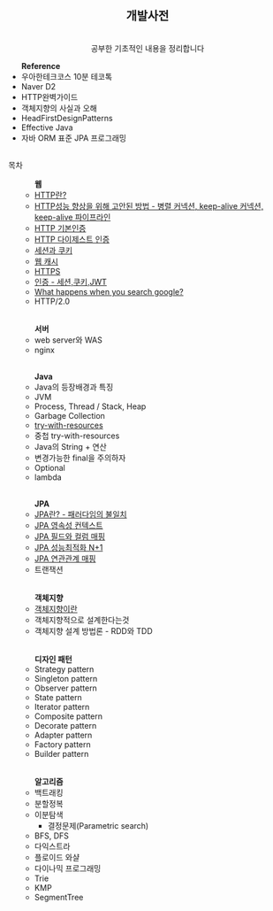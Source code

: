 

<div align = "center"><h2> 개발사전 </h2> 
<br> 공부한 기초적인 내용을 정리합니다
</div>
<ul><b>Reference</b>
<li> 우아한테크코스 10분 테코톡</li>
<li> Naver D2</li>
<li> HTTP완벽가이드 </li>
<li> 객체지향의 사실과 오해</li>
<li> HeadFirstDesignPatterns </li>
<li> Effective Java</li>
<li> 자바 ORM 표준 JPA 프로그래밍</li>
</ul>
<h2></h2>

<div>
목차
<ul>
<ul> <b>웹</b>
	<li><a href = "HTTP&HTTPS/HTTP.md"> HTTP란?</a></li>
	<li> <a href = "HTTP&HTTPS/HTTP성능향상을 위해 고안된 방법.md">HTTP성능 향상을 위해 고안된 방법 - 병렬 커넥션, keep-alive 커넥션, keep-alive 파이프라인</a></li>
	<li><a href="HTTP&HTTPS/HTTP 기본인증.md">HTTP 기본인증</a></li>
	<li><a href="HTTP&HTTPS/HTTP 다이제스트 인증.md">HTTP 다이제스트 인증</a></li>
	<li><a href="HTTP&HTTPS/세션과 쿠키.md">세션과 쿠키</a></li>
	<li><a href="HTTP&HTTPS/웹 캐시.md">웹 캐시</a></li>
	<li><a href="HTTP&HTTPS/HTTPS.md">HTTPS</a></li>
	<li><a href="HTTP&HTTPS/인증 - 세션,쿠키,JWT.md">인증 - 세션,쿠키,JWT</a></li>
	<li><a href="https://github.com/devxb/devDictionary/blob/main/HTTP%26HTTPS/What%20happens%20when%20you%20search%20google%3F.md">What happens when you search google?</a></li>
	<li>HTTP/2.0</li>
</ul>
<br>
<ul> <b> 서버 </b>
<li>web server와 WAS</li>
<li>nginx</li> 
</ul>
<br>
<ul> <b>Java</b>
<li> Java의 등장배경과 특징</li>
<li> JVM</li>
<li> Process, Thread / Stack, Heap</li>
<li> Garbage Collection</li>
<li> <a href="Java/try-with-resources.md">try-with-resources</a></li>
<li> 중첩 try-with-resources </li>
<li> Java의 String + 연산</li>
<li> 변경가능한 final을 주의하자 </li>
<li> Optional </li>
<li> lambda </li>
</ul>
<br>
<ul> <b> JPA </b>
<li> <a href="https://dlwnsdud205.tistory.com/266">JPA란? - 패러다임의 불일치</a></li>
<li> <a href="https://dlwnsdud205.tistory.com/272">JPA 영속성 컨텍스트</a></li>
<li> <a href="https://dlwnsdud205.tistory.com/273">JPA 필드와 컬럼 매핑</a></li>
<li> <a href="https://dlwnsdud205.tistory.com/268">JPA 성능최적화 N+1</a></li>
<li> <a href="https://dlwnsdud205.tistory.com/274">JPA 연관관계 매핑</a></li>
<li>트랜잭션</li>
</ul>
<br>
<ul> <b> 객체지향</b>
<li> <a href = "/객체지향/객체지향이란.md">객체지향이란</a></li>
<li> 객체지향적으로 설계한다는것 </li>
<li> 객체지향 설계 방법론 - RDD와 TDD</li>
</ul>
<br>
<ul> <b>디자인 패턴</b>
<li> Strategy pattern</li>
<li> Singleton pattern</li>
<li> Observer pattern</li>
<li> State pattern</li>
<li> Iterator pattern</li>
<li> Composite pattern</li>
<li> Decorate pattern</li>
<li> Adapter pattern</li>
<li> Factory pattern</li>
<li> Builder pattern </li>
</ul>
<br>
<ul> <b>알고리즘</b>
<li> 백트래킹 </li>
<li> 분할정복 </li>
<li> 이분탐색 
<ul> 
<li> 결정문제(Parametric search) </li>
</ul>
</li>
<li> BFS, DFS</li>
<li> 다익스트라 </li>
<li> 플로이드 와샬</li>
<li> 다이나믹 프로그래밍 </li>
<li> Trie </li>
<li> KMP </li>
<li> SegmentTree </li>
</ul>
</ul>

</div>
